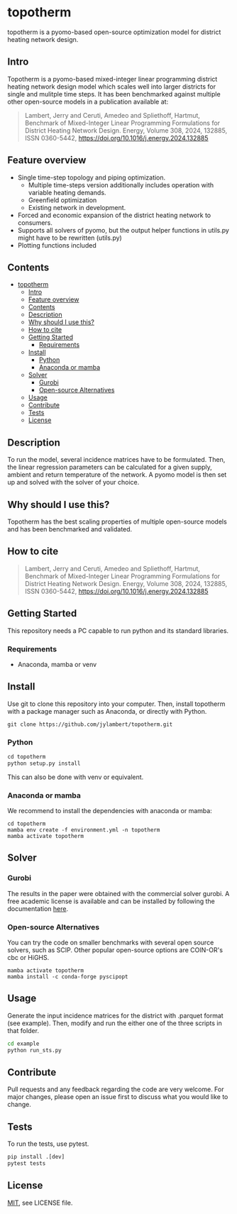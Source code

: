 # topotherm

topotherm is a pyomo-based open-source optimization model for
district heating network design.

## Intro

Topotherm is a pyomo-based mixed-integer linear programming district heating
network design model which scales well into larger districts for single
and mulitple time steps.
It has been benchmarked against multiple other open-source models in a
publication available at:

>  Lambert, Jerry and Ceruti, Amedeo and Spliethoff, Hartmut, Benchmark of Mixed-Integer Linear Programming Formulations for District Heating Network Design. Energy, Volume 308, 2024, 132885, ISSN 0360-5442, https://doi.org/10.1016/j.energy.2024.132885

## Feature overview

* Single time-step topology and piping optimization.
  * Multiple time-steps version additionally includes operation with variable
  heating demands.
  * Greenfield optimization
  * Existing network in development.
* Forced and economic expansion of the district heating network to consumers.
* Supports all solvers of pyomo, but the output helper functions in utils.py
might have to be rewritten (utils.py)
* Plotting functions included

## Contents

- [topotherm](#topotherm)
  - [Intro](#intro)
  - [Feature overview](#feature-overview)
  - [Contents](#contents)
  - [Description](#description)
  - [Why should I use this?](#why-should-i-use-this)
  - [How to cite](#how-to-cite)
  - [Getting Started](#getting-started)
    - [Requirements](#requirements)
  - [Install](#install)
    - [Python](#python)
    - [Anaconda or mamba](#anaconda-or-mamba)
  - [Solver](#solver)
    - [Gurobi](#gurobi)
    - [Open-source Alternatives](#open-source-alternatives)
  - [Usage](#usage)
  - [Contribute](#contribute)
  - [Tests](#tests)
  - [License](#license)

## Description

To run the model, several incidence matrices have to be formulated. Then, the linear regression
parameters can be calculated for a given supply, ambient and return temperature of the network.
A pyomo model is then set up and solved with the solver of your choice.

## Why should I use this?

Topotherm has the best scaling properties of multiple open-source models and
has been benchmarked and validated.

## How to cite

>  Lambert, Jerry and Ceruti, Amedeo and Spliethoff, Hartmut, Benchmark of Mixed-Integer Linear Programming Formulations for District Heating Network Design. Energy, Volume 308, 2024, 132885, ISSN 0360-5442, https://doi.org/10.1016/j.energy.2024.132885

## Getting Started

This repository needs a PC capable to run python and its standard libraries.

### Requirements

* Anaconda, mamba or venv

## Install

Use git to clone this repository into your computer. Then, install topotherm
with a package manager such as Anaconda, or directly with Python.

```git
git clone https://github.com/jylambert/topotherm.git
```

### Python

```Python
cd topotherm
python setup.py install
```

This can also be done with venv or equivalent.

### Anaconda or mamba

We recommend to install the dependencies with anaconda or mamba:

```mamba
cd topotherm
mamba env create -f environment.yml -n topotherm
mamba activate topotherm
```

## Solver

### Gurobi

The results in the paper were obtained with the commercial solver gurobi.
A free academic license is available and can be installed by following
the documentation [here](https://support.gurobi.com/hc/en-us/articles/360044290292-How-do-I-install-Gurobi-for-Python-).

### Open-source Alternatives

You can try the code on smaller benchmarks with several open source solvers,
such as SCIP. Other popular open-source options are COIN-OR's cbc or HiGHS.

```mamba
mamba activate topotherm
mamba install -c conda-forge pyscipopt
```

## Usage

Generate the input incidence matrices for the district with .parquet format (see example).
Then, modify and run the either one of the three scripts in that folder.

```bash
cd example
python run_sts.py
```

## Contribute

Pull requests and any feedback regarding the code are very welcome. For major
changes, please open an issue first to discuss what you would like to change.

## Tests

To run the tests, use pytest.

```Python
pip install .[dev]
pytest tests
```

## License

[MIT](https://en.wikipedia.org/wiki/MIT_License), see LICENSE file.
